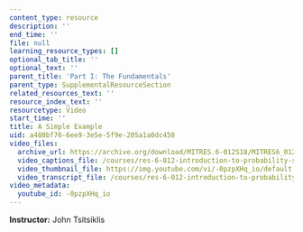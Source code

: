 ```yaml
---
content_type: resource
description: ''
end_time: ''
file: null
learning_resource_types: []
optional_tab_title: ''
optional_text: ''
parent_title: 'Part I: The Fundamentals'
parent_type: SupplementalResourceSection
related_resources_text: ''
resource_index_text: ''
resourcetype: Video
start_time: ''
title: A Simple Example
uid: a480bf76-6ee9-3e5e-5f9e-205a1a0dc450
video_files:
  archive_url: https://archive.org/download/MITRES.6-012S18/MITRES6_012S18_L13-08_300k.mp4
  video_captions_file: /courses/res-6-012-introduction-to-probability-spring-2018/b2f21a95afd453489eb4080e5c7474f7_-0pzpXHq_io.vtt
  video_thumbnail_file: https://img.youtube.com/vi/-0pzpXHq_io/default.jpg
  video_transcript_file: /courses/res-6-012-introduction-to-probability-spring-2018/3bfb25aec8b83dc734c9a24e2b351080_-0pzpXHq_io.pdf
video_metadata:
  youtube_id: -0pzpXHq_io
---
```


**Instructor:** John Tsitsiklis